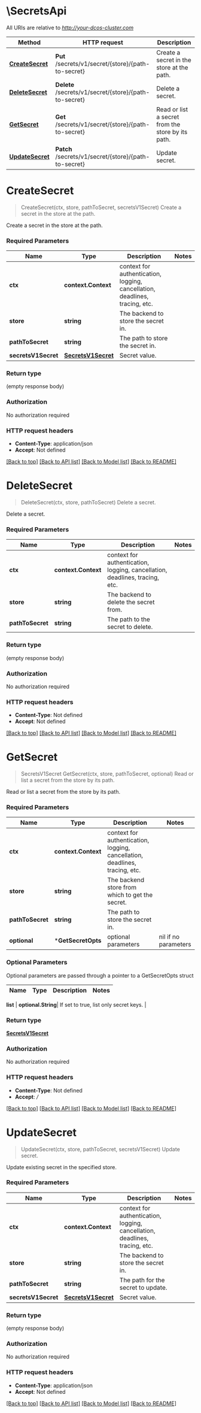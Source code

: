 # \SecretsApi

All URIs are relative to *http://your-dcos-cluster.com*

Method | HTTP request | Description
------------- | ------------- | -------------
[**CreateSecret**](SecretsApi.md#CreateSecret) | **Put** /secrets/v1/secret/{store}/{path-to-secret} | Create a secret in the store at the path.
[**DeleteSecret**](SecretsApi.md#DeleteSecret) | **Delete** /secrets/v1/secret/{store}/{path-to-secret} | Delete a secret.
[**GetSecret**](SecretsApi.md#GetSecret) | **Get** /secrets/v1/secret/{store}/{path-to-secret} | Read or list a secret from the store by its path.
[**UpdateSecret**](SecretsApi.md#UpdateSecret) | **Patch** /secrets/v1/secret/{store}/{path-to-secret} | Update secret.


# **CreateSecret**
> CreateSecret(ctx, store, pathToSecret, secretsV1Secret)
Create a secret in the store at the path.

Create a secret in the store at the path.

### Required Parameters

Name | Type | Description  | Notes
------------- | ------------- | ------------- | -------------
 **ctx** | **context.Context** | context for authentication, logging, cancellation, deadlines, tracing, etc.
  **store** | **string**| The backend to store the secret in. | 
  **pathToSecret** | **string**| The path to store the secret in. | 
  **secretsV1Secret** | [**SecretsV1Secret**](SecretsV1Secret.md)| Secret value. | 

### Return type

 (empty response body)

### Authorization

No authorization required

### HTTP request headers

 - **Content-Type**: application/json
 - **Accept**: Not defined

[[Back to top]](#) [[Back to API list]](../README.md#documentation-for-api-endpoints) [[Back to Model list]](../README.md#documentation-for-models) [[Back to README]](../README.md)

# **DeleteSecret**
> DeleteSecret(ctx, store, pathToSecret)
Delete a secret.

Delete a secret.

### Required Parameters

Name | Type | Description  | Notes
------------- | ------------- | ------------- | -------------
 **ctx** | **context.Context** | context for authentication, logging, cancellation, deadlines, tracing, etc.
  **store** | **string**| The backend to delete the secret from. | 
  **pathToSecret** | **string**| The path to the secret to delete. | 

### Return type

 (empty response body)

### Authorization

No authorization required

### HTTP request headers

 - **Content-Type**: Not defined
 - **Accept**: Not defined

[[Back to top]](#) [[Back to API list]](../README.md#documentation-for-api-endpoints) [[Back to Model list]](../README.md#documentation-for-models) [[Back to README]](../README.md)

# **GetSecret**
> SecretsV1Secret GetSecret(ctx, store, pathToSecret, optional)
Read or list a secret from the store by its path.

Read or list a secret from the store by its path.

### Required Parameters

Name | Type | Description  | Notes
------------- | ------------- | ------------- | -------------
 **ctx** | **context.Context** | context for authentication, logging, cancellation, deadlines, tracing, etc.
  **store** | **string**| The backend store from which to get the secret. | 
  **pathToSecret** | **string**| The path to store the secret in. | 
 **optional** | ***GetSecretOpts** | optional parameters | nil if no parameters

### Optional Parameters
Optional parameters are passed through a pointer to a GetSecretOpts struct

Name | Type | Description  | Notes
------------- | ------------- | ------------- | -------------


 **list** | **optional.String**| If set to true, list only secret keys.  | 

### Return type

[**SecretsV1Secret**](SecretsV1Secret.md)

### Authorization

No authorization required

### HTTP request headers

 - **Content-Type**: Not defined
 - **Accept**: */*

[[Back to top]](#) [[Back to API list]](../README.md#documentation-for-api-endpoints) [[Back to Model list]](../README.md#documentation-for-models) [[Back to README]](../README.md)

# **UpdateSecret**
> UpdateSecret(ctx, store, pathToSecret, secretsV1Secret)
Update secret.

Update existing secret in the specified store.

### Required Parameters

Name | Type | Description  | Notes
------------- | ------------- | ------------- | -------------
 **ctx** | **context.Context** | context for authentication, logging, cancellation, deadlines, tracing, etc.
  **store** | **string**| The backend to store the secret in. | 
  **pathToSecret** | **string**| The path for the secret to update. | 
  **secretsV1Secret** | [**SecretsV1Secret**](SecretsV1Secret.md)| Secret value. | 

### Return type

 (empty response body)

### Authorization

No authorization required

### HTTP request headers

 - **Content-Type**: application/json
 - **Accept**: Not defined

[[Back to top]](#) [[Back to API list]](../README.md#documentation-for-api-endpoints) [[Back to Model list]](../README.md#documentation-for-models) [[Back to README]](../README.md)

